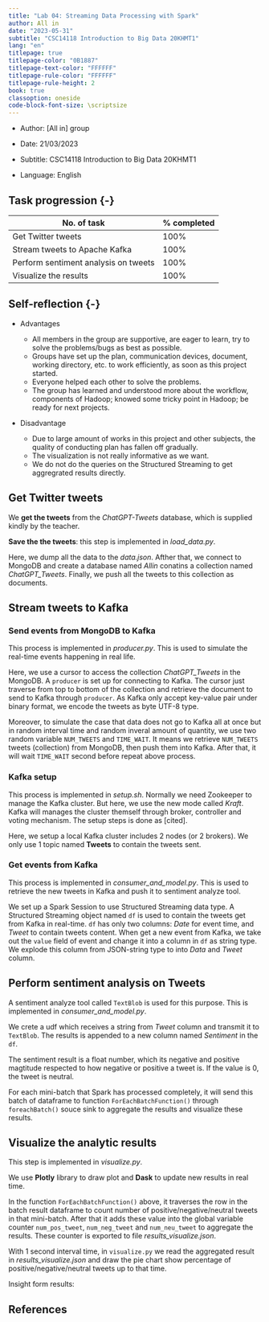```yaml
---
title: "Lab 04: Streaming Data Processing with Spark"
author: All in
date: "2023-05-31"
subtitle: "CSC14118 Introduction to Big Data 20KHMT1"
lang: "en"
titlepage: true
titlepage-color: "0B1887"
titlepage-text-color: "FFFFFF"
titlepage-rule-color: "FFFFFF"
titlepage-rule-height: 2
book: true
classoption: oneside
code-block-font-size: \scriptsize
---
```


- Author: [All in] group

- Date: 21/03/2023

- Subtitle: CSC14118 Introduction to Big Data 20KHMT1

- Language: English

## **Task progression** {-}

| No. of task | % completed |
|-------------|-------------|
| Get Twitter tweets           | 100%        |
| Stream tweets to Apache Kafka           | 100%        |
| Perform sentiment analysis on tweets           | 100%        |
| Visualize the results         | 100%        |

## **Self-reflection** {-}

- Advantages

  - All members in the group are supportive, are eager to learn, try to solve the problems/bugs as best as possible.
  - Groups have set up the plan, communication devices, document, working directory, etc. to work efficiently, as soon as this project started.
  - Everyone helped each other to solve the problems.
  - The group has learned and understood more about the workflow, components of Hadoop; knowed some tricky point in Hadoop; be ready for next projects.

- Disadvantage

  - Due to large amount of works in this project and other subjects, the quality of conducting plan has fallen off gradually.
  - The visualization is not really informative as we want.
  - We do not do the queries on the Structured Streaming to get aggregrated results directly.

## Get Twitter tweets

We **get the tweets** from the *ChatGPT-Tweets* database, which is supplied kindly by the teacher.

**Save the the tweets**: this step is implemented in *load_data.py*.

Here, we dump all the data to the *data.json*. Afther that, we connect to MongoDB and create a database named *Allin* conatins a collection named *ChatGPT_Tweets*. Finally, we push all the tweets to this collection as documents.

## Stream tweets to Kafka

### Send events from MongoDB to Kafka

This process is implemented in *producer.py*. This is used to simulate the real-time events happening in real life.

Here, we use a cursor to access the collection *ChatGPT_Tweets* in the MongoDB. A `producer` is set up for connecting to Kafka. The cursor just traverse from top to bottom of the collection and retrieve the document to send to Kafka through `producer`. As Kafka only accept key-value pair under binary format, we encode the tweets as byte UTF-8 type.

Moreover, to simulate the case that data does not go to Kafka all at once but in random interval time and random inveral amount of quantity,  we use two random variable `NUM_TWEETS` and `TIME_WAIT`. It means we retrieve `NUM_TWEETS` tweets (collection) from MongoDB, then push them into Kafka. After that, it will wait `TIME_WAIT` second before repeat above process.

### Kafka setup

This process is implemented in *setup.sh*. Normally we need Zookeeper to manage the Kafka cluster. But here, we use the new mode called *Kraft*. Kafka will manages the cluster themself through broker, controller and voting mechanism. The setup steps is done as [cited].

Here, we setup a local Kafka cluster includes 2 nodes (or 2 brokers). We only use 1 topic named **Tweets** to contain the tweets sent.

### Get events from Kafka

This process is implemented in *consumer_and_model.py*. This is used to retrieve the new tweets in Kafka and push it to sentiment analyze tool.

We set up a Spark Session to use Structured Streaming data type. A Structured Streaming object named `df` is used to contain the tweets get from Kafka in real-time. `df` has only two columns: *Date* for event time, and *Tweet* to contain tweets content. When get a new event from Kafka, we take out the `value` field of event and change it into a column in `df` as string type. We explode this column from JSON-string type to into *Data* and *Tweet* column.

## Perform sentiment analysis on Tweets

A sentiment analyze tool called `TextBlob` is used for this purpose. This is implemented in *consumer_and_model.py*.

We crete a udf which receives a string from *Tweet* column and transmit it to `TextBlob`. The results is appended to a new column named *Sentiment* in the `df`.

The sentiment result is a float number, which its negative and positive magtitude respected to how negative or positive a tweet is. If the value is 0, the tweet is neutral.

For each mini-batch that Spark has processed completely, it will send this batch of dataframe to function `ForEachBatchFunction()` through `foreachBatch()` souce sink to aggregate the results and visualize these results.

## Visualize the analytic results

This step is implemented in *visualize.py*.

We use **Plotly** library to draw plot and **Dask** to update new results in real time.

In the function `ForEachBatchFunction()` above, it traverses the row in the batch result dataframe to count number of positive/negative/neutral tweets in that mini-batch. After that it adds these value into the global variable counter `num_pos_tweet`, `num_neg_tweet` and `num_neu_tweet` to aggregate the results. These counter is exported to file *results_visualize.json*.

With 1 second interval time, in `visualize.py` we read the aggregated result in *results_visualize.json* and draw the pie chart show percentage of positive/negative/neutral tweets up to that time.

Insight form results:

## **References**
